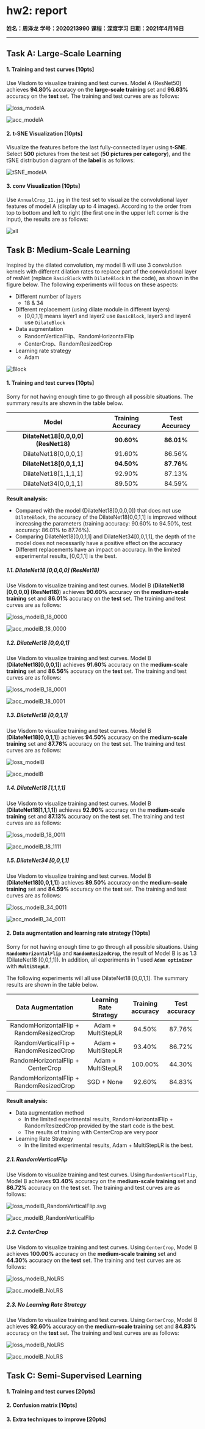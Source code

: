 # hw2: report

**姓名：周泽龙**
**学号：2020213990**
**课程：深度学习**
**日期：2021年4月16日**

------

## Task A: Large-Scale Learning

#### 1. Training and test curves [10pts]

Use Visdom to visualize training and test curves. Model A (ResNet50) achieves **94.80%** accuracy on the **large-scale training** set and **96.63%** accuracy on the **test** set. The training and test curves are as follows:

![loss_modelA](hw2_report_2020213990.assets/loss_modelA.svg)

![acc_modelA](hw2_report_2020213990.assets/acc_modelA.svg)

#### 2. t-SNE Visualization [10pts]

Visualize the features before the last fully-connected layer using **t-SNE**. Select **500** pictures from the test set (**50 pictures per category**), and the tSNE distribution diagram of the **label** is as follows:

![tSNE_modelA](hw2_report_2020213990.assets/tSNE_modelA.png)

#### 3. conv Visualization [10pts]

Use `AnnualCrop_11.jpg` in the test set to visualize the convolutional layer features of model A (display up to 4 images). According to the order from top to bottom and left to right (the first one in the upper left corner is the input), the results are as follows:

![all](hw2_report_2020213990.assets/all.bmp)

## Task B: Medium-Scale Learning

Inspired by the dilated convolution, my model B will use 3 convolution kernels with different dilation rates to replace part of the convolutional layer of resNet (replace `BasicBlock` with `DilateBlock` in the code), as shown in the figure below. The following experiments will focus on these aspects:

* Different number of layers 
  * 18 & 34
* Different replacement (using dilate module in different layers)
  * [0,0,1,1] means layer1 and layer2 use `BasicBlock`, layer3 and layer4 use `DilateBlock`
* Data augmentation
  * RandomVerticalFlip、RandomHorizontalFlip
  * CenterCrop、RandomResizedCrop
* Learning rate strategy
  * Adam

![Block](hw2_report_2020213990.assets/Block.bmp)

#### 1. Training and test curves [10pts]

Sorry for not having enough time to go through all possible situations. The summary results are shown in the table below.

|                Model                | Training Accuracy | Test Accuracy |
| :---------------------------------: | :---------------: | :-----------: |
| **DilateNet18[0,0,0,0] (ResNet18)** |    **90.60%**     |  **86.01%**   |
|        DilateNet18[0,0,0,1]         |      91.60%       |    86.56%     |
|      **DilateNet18[0,0,1,1]**       |    **94.50%**     |  **87.76%**   |
|        DilateNet18[1,1,1,1]         |      92.90%       |    87.13%     |
|        DilateNet34[0,0,1,1]         |      89.50%       |    84.59%     |

**Result analysis:**

* Compared with the model (DilateNet18[0,0,0,0]) that does not use `DilateBlock`, the accuracy of the DilateNet18[0,0,1,1] is improved without increasing the parameters (training accuracy: 90.60% to 94.50%, test accuracy: 86.01% to 87.76%).
* Comparing DilateNet18[0,0,1,1] and DilateNet34[0,0,1,1], the depth of the model does not necessarily have a positive effect on the accuracy
* Different replacements have an impact on accuracy. In the limited experimental results, [0,0,1,1] is the best.



##### 1.1. DilateNet18 [0,0,0,0] (ResNet18)

Use Visdom to visualize training and test curves. Model B (**DilateNet18 [0,0,0,0] (ResNet18)**) achieves **90.60%** accuracy on the **medium-scale training** set and **86.01%** accuracy on the **test** set. The training and test curves are as follows:

![loss_modelB_18_0000](hw2_report_2020213990.assets/loss_modelB_18_0000.svg)

![acc_modelB_18_0000](hw2_report_2020213990.assets/acc_modelB_18_0000.svg)

##### 1.2. DilateNet18 [0,0,0,1]

Use Visdom to visualize training and test curves. Model B (**DilateNet18[0,0,0,1]**) achieves **91.60%** accuracy on the **medium-scale training** set and **86.56%** accuracy on the **test** set. The training and test curves are as follows:

![loss_modelB_18_0001](hw2_report_2020213990.assets/loss_modelB_18_0001.svg)

![acc_modelB_18_0001](hw2_report_2020213990.assets/acc_modelB_18_0001.svg)

##### 1.3. DilateNet18 [0,0,1,1]

Use Visdom to visualize training and test curves. Model B (**DilateNet18[0,0,1,1]**) achieves **94.50%** accuracy on the **medium-scale training** set and **87.76%** accuracy on the **test** set. The training and test curves are as follows:

![loss_modelB](hw2_report_2020213990.assets/loss_modelB_18_0011.svg)

![acc_modelB](hw2_report_2020213990.assets/acc_modelB_18_0011.svg)

##### 1.4. DilateNet18 [1,1,1,1]

Use Visdom to visualize training and test curves. Model B (**DilateNet18[1,1,1,1]**) achieves **92.90%** accuracy on the **medium-scale training** set and **87.13%** accuracy on the **test** set. The training and test curves are as follows:

![loss_modelB_18_0011](hw2_report_2020213990.assets/loss_modelB_18_0011-1618487938248.svg)

![acc_modelB_18_1111](hw2_report_2020213990.assets/acc_modelB_18_1111.svg)

##### 1.5. DilateNet34 [0,0,1,1]

Use Visdom to visualize training and test curves. Model B (**DilateNet18[0,0,1,1]**) achieves **89.50%** accuracy on the **medium-scale training** set and **84.59%** accuracy on the **test** set. The training and test curves are as follows:

![loss_modelB_34_0011](hw2_report_2020213990.assets/loss_modelB_34_0011.svg)

![acc_modelB_34_0011](hw2_report_2020213990.assets/acc_modelB_34_0011.svg)

#### 2. Data augmentation and learning rate strategy [10pts]

Sorry for not having enough time to go through all possible situations. Using **`RandomHorizontalFlip`** and **`RandomResizedCrop`**, the result of Model B is as 1.3 (DilateNet18 [0,0,1,1]). In addition, all experiments in 1 used **`Adam optimizer`** with  **`MultiStepLR`**.

The following experiments will all use DilateNet18 [0,0,1,1]. The summary results are shown in the table below.

|            Data Augmentation             | Learning Rate Strategy | Training accuracy | Test accuracy |
| :--------------------------------------: | :--------------------: | :---------------: | :-----------: |
| RandomHorizontalFlip + RandomResizedCrop |   Adam + MultiStepLR   |      94.50%       |    87.76%     |
|  RandomVerticalFlip + RandomResizedCrop  |   Adam + MultiStepLR   |      93.40%       |    86.72%     |
|    RandomHorizontalFlip + CenterCrop     |   Adam + MultiStepLR   |      100.00%      |    44.30%     |
| RandomHorizontalFlip + RandomResizedCrop |       SGD + None       |      92.60%       |    84.83%     |

**Result analysis:**

* Data augmentation method
  * In the limited experimental results, RandomHorizontalFlip + RandomResizedCrop provided by the start code is the best.
  * The results of training with CenterCrop are very poor
* Learning Rate Strategy
  * In the limited experimental results, Adam + MultiStepLR is the best.

##### 2.1. RandomVerticalFlip

Use Visdom to visualize training and test curves. Using `RandomVerticalFlip`, Model B achieves **93.40%** accuracy on the **medium-scale training** set and **86.72%** accuracy on the **test** set. The training and test curves are as follows:

![loss_modelB_RandomVerticalFlip.svg](hw2_report_2020213990.assets/loss_modelB_RandomVerticalFlip.svg.svg)

![acc_modelB_RandomVerticalFlip](hw2_report_2020213990.assets/acc_modelB_RandomVerticalFlip.svg)

##### 2.2. CenterCrop

Use Visdom to visualize training and test curves. Using `CenterCrop`, Model B achieves **100.00%** accuracy on the **medium-scale training** set and **44.30%** accuracy on the **test** set. The training and test curves are as follows:

![loss_modelB_NoLRS](hw2_report_2020213990.assets/loss_modelB_CenterCrop.svg)

![acc_modelB_NoLRS](hw2_report_2020213990.assets/acc_modelB_CenterCrop.svg)

##### 2.3. No Learning Rate Strategy

Use Visdom to visualize training and test curves. Using `CenterCrop`, Model B achieves **92.60%** accuracy on the **medium-scale training** set and **84.83%** accuracy on the **test** set. The training and test curves are as follows:

![loss_modelB_NoLRS](hw2_report_2020213990.assets/loss_modelB_NoLRS.svg)

![acc_modelB_NoLRS](hw2_report_2020213990.assets/acc_modelB_NoLRS.svg)

## Task C: Semi-Supervised Learning

#### 1. Training and test curves [20pts]



#### 2. Confusion matrix [10pts]



#### 3. Extra techniques to improve [20pts]

